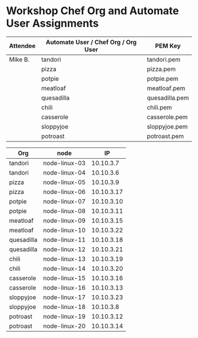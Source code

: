 # Workshop Chef Org and Automate User Assignments

| Attendee | Automate User / Chef Org / Org User | PEM Key        |
| -------- | ----------------------------------- | -------------- |
| Mike B.  | tandori                             | tandori.pem    |
|          | pizza                               | pizza.pem      |
|          | potpie                              | potpie.pem     |
|          | meatloaf                            | meatloaf.pem   |
|          | quesadilla                          | quesadilla.pem |
|          | chili                               | chili.pem      |
|          | casserole                           | casserole.pem  |
|          | sloppyjoe                           | sloppyjoe.pem  |
|          | potroast                            | potroast.pem   |

| Org        | node          | IP         |
| ---------- | ------------- | ---------- |
| tandori    | node-linux-03 | 10.10.3.7  |
| tandori    | node-linux-04 | 10.10.3.6  |
| pizza      | node-linux-05 | 10.10.3.9  |
| pizza      | node-linux-06 | 10.10.3.17 |
| potpie     | node-linux-07 | 10.10.3.10 |
| potpie     | node-linux-08 | 10.10.3.11 |
| meatloaf   | node-linux-09 | 10.10.3.15 |
| meatloaf   | node-linux-10 | 10.10.3.22 |
| quesadilla | node-linux-11 | 10.10.3.18 |
| quesadilla | node-linux-12 | 10.10.3.21 |
| chili      | node-linux-13 | 10.10.3.19 |
| chili      | node-linux-14 | 10.10.3.20 |
| casserole  | node-linux-15 | 10.10.3.16 |
| casserole  | node-linux-16 | 10.10.3.13 |
| sloppyjoe  | node-linux-17 | 10.10.3.23 |
| sloppyjoe  | node-linux-18 | 10.10.3.8  |
| potroast   | node-linux-19 | 10.10.3.12 |
| potroast   | node-linux-20 | 10.10.3.14 |